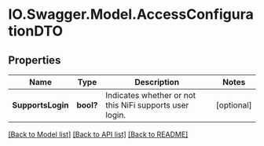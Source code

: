 # IO.Swagger.Model.AccessConfigurationDTO
## Properties

Name | Type | Description | Notes
------------ | ------------- | ------------- | -------------
**SupportsLogin** | **bool?** | Indicates whether or not this NiFi supports user login. | [optional] 

[[Back to Model list]](../README.md#documentation-for-models) [[Back to API list]](../README.md#documentation-for-api-endpoints) [[Back to README]](../README.md)

